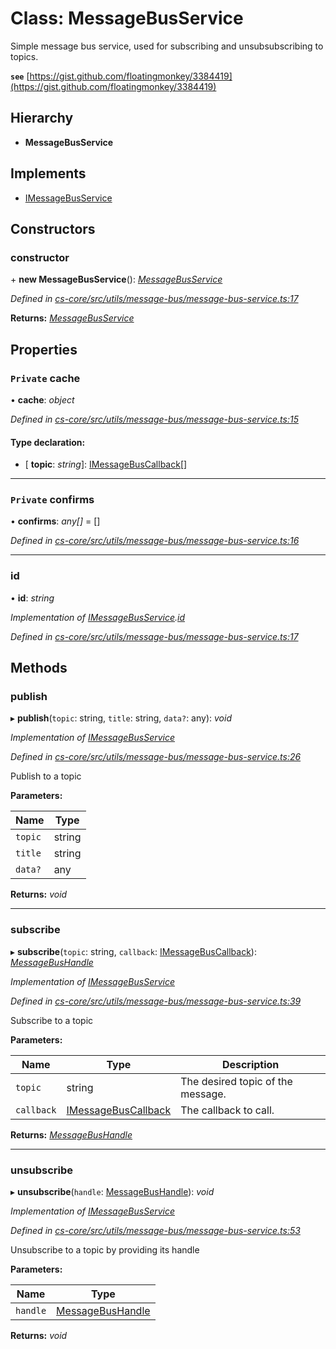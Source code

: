 # Class: MessageBusService

Simple message bus service, used for subscribing and unsubsubscribing to topics.

**`see`** [https://gist.github.com/floatingmonkey/3384419](https://gist.github.com/floatingmonkey/3384419)

## Hierarchy

* **MessageBusService**

## Implements

* [IMessageBusService](../interfaces/_cs_core_src_utils_message_bus_message_bus_service_.imessagebusservice.md)

## Constructors

###  constructor

\+ **new MessageBusService**(): *[MessageBusService](_cs_core_src_utils_message_bus_message_bus_service_.messagebusservice.md)*

*Defined in [cs-core/src/utils/message-bus/message-bus-service.ts:17](https://github.com/RichardHovenkamp/csnext/blob/0e0b9b29/packages/cs-core/src/utils/message-bus/message-bus-service.ts#L17)*

**Returns:** *[MessageBusService](_cs_core_src_utils_message_bus_message_bus_service_.messagebusservice.md)*

## Properties

### `Private` cache

• **cache**: *object*

*Defined in [cs-core/src/utils/message-bus/message-bus-service.ts:15](https://github.com/RichardHovenkamp/csnext/blob/0e0b9b29/packages/cs-core/src/utils/message-bus/message-bus-service.ts#L15)*

#### Type declaration:

* \[ **topic**: *string*\]: [IMessageBusCallback](../interfaces/_cs_core_src_utils_message_bus_message_bus_handle_.imessagebuscallback.md)[]

___

### `Private` confirms

• **confirms**: *any[]* =  []

*Defined in [cs-core/src/utils/message-bus/message-bus-service.ts:16](https://github.com/RichardHovenkamp/csnext/blob/0e0b9b29/packages/cs-core/src/utils/message-bus/message-bus-service.ts#L16)*

___

###  id

• **id**: *string*

*Implementation of [IMessageBusService](../interfaces/_cs_core_src_utils_message_bus_message_bus_service_.imessagebusservice.md).[id](../interfaces/_cs_core_src_utils_message_bus_message_bus_service_.imessagebusservice.md#id)*

*Defined in [cs-core/src/utils/message-bus/message-bus-service.ts:17](https://github.com/RichardHovenkamp/csnext/blob/0e0b9b29/packages/cs-core/src/utils/message-bus/message-bus-service.ts#L17)*

## Methods

###  publish

▸ **publish**(`topic`: string, `title`: string, `data?`: any): *void*

*Implementation of [IMessageBusService](../interfaces/_cs_core_src_utils_message_bus_message_bus_service_.imessagebusservice.md)*

*Defined in [cs-core/src/utils/message-bus/message-bus-service.ts:26](https://github.com/RichardHovenkamp/csnext/blob/0e0b9b29/packages/cs-core/src/utils/message-bus/message-bus-service.ts#L26)*

Publish to a topic

**Parameters:**

Name | Type |
------ | ------ |
`topic` | string |
`title` | string |
`data?` | any |

**Returns:** *void*

___

###  subscribe

▸ **subscribe**(`topic`: string, `callback`: [IMessageBusCallback](../interfaces/_cs_core_src_utils_message_bus_message_bus_handle_.imessagebuscallback.md)): *[MessageBusHandle](_cs_core_src_utils_message_bus_message_bus_handle_.messagebushandle.md)*

*Implementation of [IMessageBusService](../interfaces/_cs_core_src_utils_message_bus_message_bus_service_.imessagebusservice.md)*

*Defined in [cs-core/src/utils/message-bus/message-bus-service.ts:39](https://github.com/RichardHovenkamp/csnext/blob/0e0b9b29/packages/cs-core/src/utils/message-bus/message-bus-service.ts#L39)*

Subscribe to a topic

**Parameters:**

Name | Type | Description |
------ | ------ | ------ |
`topic` | string | The desired topic of the message. |
`callback` | [IMessageBusCallback](../interfaces/_cs_core_src_utils_message_bus_message_bus_handle_.imessagebuscallback.md) | The callback to call.  |

**Returns:** *[MessageBusHandle](_cs_core_src_utils_message_bus_message_bus_handle_.messagebushandle.md)*

___

###  unsubscribe

▸ **unsubscribe**(`handle`: [MessageBusHandle](_cs_core_src_utils_message_bus_message_bus_handle_.messagebushandle.md)): *void*

*Implementation of [IMessageBusService](../interfaces/_cs_core_src_utils_message_bus_message_bus_service_.imessagebusservice.md)*

*Defined in [cs-core/src/utils/message-bus/message-bus-service.ts:53](https://github.com/RichardHovenkamp/csnext/blob/0e0b9b29/packages/cs-core/src/utils/message-bus/message-bus-service.ts#L53)*

Unsubscribe to a topic by providing its handle

**Parameters:**

Name | Type |
------ | ------ |
`handle` | [MessageBusHandle](_cs_core_src_utils_message_bus_message_bus_handle_.messagebushandle.md) |

**Returns:** *void*
